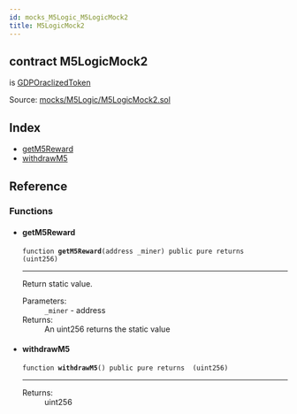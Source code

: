 ```yaml
---
id: mocks_M5Logic_M5LogicMock2
title: M5LogicMock2
---
```


<div class="contract-doc"><div class="contract"><h2 class="contract-header"><span class="contract-kind">contract</span> M5LogicMock2</h2><p class="base-contracts"><span>is</span> <a href="token_ERC20_GDPOraclizedToken.html">GDPOraclizedToken</a></p><div class="source">Source: <a href="https://github.com/Monetary-Foundation/MonetaryCoin/blob/v1.0.0/contracts/mocks/M5Logic/M5LogicMock2.sol" target="_blank">mocks/M5Logic/M5LogicMock2.sol</a></div></div><div class="index"><h2>Index</h2><ul><li><a href="mocks_M5Logic_M5LogicMock2.html#getM5Reward">getM5Reward</a></li><li><a href="mocks_M5Logic_M5LogicMock2.html#withdrawM5">withdrawM5</a></li></ul></div><div class="reference"><h2>Reference</h2><div class="functions"><h3>Functions</h3><ul><li><div class="item function"><span id="getM5Reward" class="anchor-marker"></span><h4 class="name">getM5Reward</h4><div class="body"><code class="signature">function <strong>getM5Reward</strong><span>(address _miner) </span><span>public </span><span>pure </span><span>returns  (uint256) </span></code><hr/><div class="description"><p>Return static value.</p></div><dl><dt><span class="label-parameters">Parameters:</span></dt><dd><div><code>_miner</code> - address</div></dd><dt><span class="label-return">Returns:</span></dt><dd>An uint256 returns the static value</dd></dl></div></div></li><li><div class="item function"><span id="withdrawM5" class="anchor-marker"></span><h4 class="name">withdrawM5</h4><div class="body"><code class="signature">function <strong>withdrawM5</strong><span>() </span><span>public </span><span>pure </span><span>returns  (uint256) </span></code><hr/><dl><dt><span class="label-return">Returns:</span></dt><dd>uint256</dd></dl></div></div></li></ul></div></div></div>
